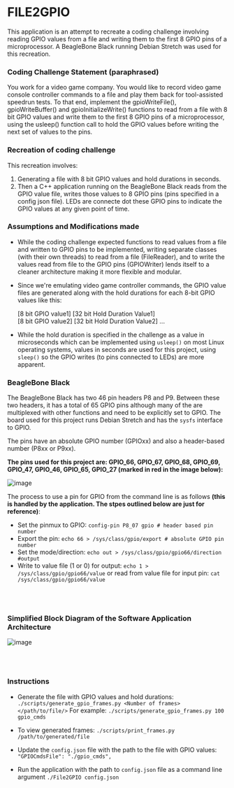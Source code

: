 # FILE2GPIO

This application is an attempt to recreate a coding challenge involving reading GPIO values from a file and writing them to the first 8 GPIO pins of a microprocessor. A BeagleBone Black running Debian Stretch was used for this recreation.

### Coding Challenge Statement (paraphrased)
You work for a video game company. You would like to record video game console controller commands to a file and play them back for tool-assisted speedrun tests. To that end, implement the gpioWriteFile(), gpioWriteBuffer() and gpioInitializeWrite() functions
to read from a file with 8 bit GPIO values and write them to the first 8 GPIO pins of a microprocessor, using the usleep() function call to hold the GPIO values before writing the next set of values to the pins.


### Recreation of coding challenge
This recreation involves:
1. Generating a file with 8 bit GPIO values and hold durations in seconds. 
2. Then a C++ application running on the BeagleBone Black reads from the GPIO value file, writes those values to 8 GPIO pins (pins specified in a config json file). LEDs are connecte dot these GPIO pins to indicate the GPIO values at any given point of time.


### Assumptions and Modifications made

- While the coding challenge expected functions to read values from a file and written to GPIO pins to be implemented, writing separate classes (with their own threads) to read from a file (FileReader), and to write the values read from file
to the GPIO pins (GPIOWriter) lends itself to a cleaner architecture making it more flexible and modular.  

- Since we're emulating video game controller commands, the GPIO value files are generated along with the hold durations for each 8-bit GPIO values like this:

  [8 bit GPIO value1] [32 bit Hold Duration Value1]  
  [8 bit GPIO value2] [32 bit Hold Duration Value2]
  ...

- While the hold duration is specified in the challenge as a value in microseconds which can be implemented using `usleep()` on most Linux operating systems, values in seconds are used for this project, using `sleep()`  so the GPIO writes (to pins connected to LEDs) are more apparent.
 

### BeagleBone Black
The BeagleBone Black has two 46 pin headers P8 and P9. Between these two headers, it has a total of 65 GPIO pins although many of the are multiplexed with other functions and need to be explicitly set to GPIO. The board used for this project runs
Debian Stretch and has the `sysfs` interface to GPIO.  

The pins have an absolute GPIO number (GPIOxx) and also a header-based number (P8xx or P9xx).  

**The pins used for this project are: GPIO_66, GPIO_67, GPIO_68, GPIO_69, GPIO_47, GPIO_46, GPIO_65, GPIO_27 (marked in red in the image below):**


![image](https://github.com/user-attachments/assets/75cb21f7-ecd7-46cb-b90f-9695121467db)




The process to use a pin for GPIO from the command line is as follows **(this is handled by the application. The stpes outlined below are just for reference)**:
- Set the pinmux to GPIO: `config-pin P8_07 gpio # header based pin number`
- Export the pin: `echo 66 > /sys/class/gpio/export # absolute GPIO pin number`
- Set the mode/direction: `echo out > /sys/class/gpio/gpio66/direction #output`
- Write to value file (1 or 0) for output: `echo 1 > /sys/class/gpio/gpio66/value` or read from value file for input pin: `cat /sys/class/gpio/gpio66/value`
<br>
<br>


    
### Simplified Block Diagram of the Software Application Architecture

 ![image](https://github.com/user-attachments/assets/76134db4-9377-4dcd-8506-a27d15488711)  


<br>  
<br>

### Instructions

- Generate the file with GPIO values and hold durations:
   `./scripts/generate_gpio_frames.py <Number of frames> </path/to/file/>`
  For example: `./scripts/generate_gpio_frames.py 100 gpio_cmds`

- To view generated frames:
  `./scripts/print_frames.py /path/to/generated/file`

- Update the `config.json` file with the path to the file with GPIO values:
   `"GPIOCmdsFile": "./gpio_cmds",`

- Run the application with the path to `config.json` file as a command line argument
  `./File2GPIO config.json` 



